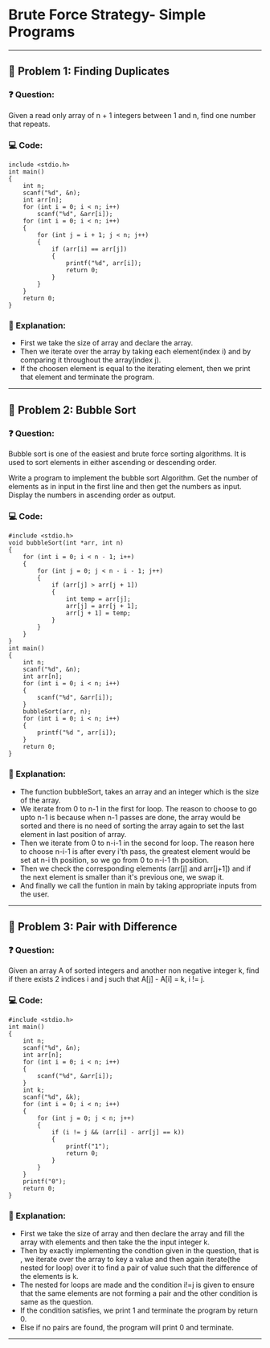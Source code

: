 # Brute Force Strategy- Simple Programs
---
## 🌟 Problem 1: Finding Duplicates
### ❓ Question:  
 
Given a read only array of n + 1 integers between 1 and n, find one number that repeats.  
### 💻 Code:
    include <stdio.h>
    int main()
    {
        int n;
        scanf("%d", &n);
        int arr[n];
        for (int i = 0; i < n; i++)
            scanf("%d", &arr[i]);
        for (int i = 0; i < n; i++)
        {
            for (int j = i + 1; j < n; j++)
            {
                if (arr[i] == arr[j])
                {
                    printf("%d", arr[i]);
                    return 0;
                }
            }
        }
        return 0;
    }

### 🧐 Explanation:

- First we take the size of array and declare the array.
- Then we iterate over the array by taking each element(index i) and by comparing it throughout the array(index j).
- If the choosen element is equal to the iterating element, then we print that element and terminate the program.

---
## 🌟 Problem 2: Bubble Sort
### ❓ Question:  
 
Bubble sort is one of the easiest and brute force sorting algorithms. It is used to sort elements in either ascending or descending order.

Write a program to implement the bubble sort Algorithm. Get the number of elements as in input in the first line and then get the numbers as input. Display the numbers in ascending order as output.

### 💻 Code:

    #include <stdio.h>
    void bubbleSort(int *arr, int n)
    {
        for (int i = 0; i < n - 1; i++)
        {
            for (int j = 0; j < n - i - 1; j++)
            {
                if (arr[j] > arr[j + 1])
                {
                    int temp = arr[j];
                    arr[j] = arr[j + 1];
                    arr[j + 1] = temp;
                }
            }
        }
    }
    int main()
    {
        int n;
        scanf("%d", &n);
        int arr[n];
        for (int i = 0; i < n; i++)
        {
            scanf("%d", &arr[i]);
        }
        bubbleSort(arr, n);
        for (int i = 0; i < n; i++)
        {
            printf("%d ", arr[i]);
        }
        return 0;
    }
### 🧐 Explanation:

- The function bubbleSort, takes an array and an integer which is the size of the array.
- We iterate from 0 to n-1 in the first for loop. The reason to choose to go upto n-1 is because when n-1 passes are done, the array would be sorted and there is no need of sorting the array again to set the last element in last position of array.
- Then we iterate from 0 to n-i-1 in the second for loop. The reason here to choose n-i-1 is after every i'th pass, the greatest element would be set at n-i th position, so we go from 0 to n-i-1 th position.
- Then we check the corresponding elements (arr[j] and arr[j+1]) and if the next element is smaller than it's previous one, we swap it.
- And finally we call the funtion in main by taking appropriate inputs from the user.

---
## 🌟 Problem 3: Pair with Difference
### ❓ Question:  

Given an array A of sorted integers and another non negative integer k, find if there exists 2 indices i and j such that A[j] - A[i] = k, i != j.

### 💻 Code:
    #include <stdio.h>
    int main()
    {
        int n;
        scanf("%d", &n);
        int arr[n];
        for (int i = 0; i < n; i++)
        {
            scanf("%d", &arr[i]);
        }
        int k;
        scanf("%d", &k);
        for (int i = 0; i < n; i++)
        {
            for (int j = 0; j < n; j++)
            {
                if (i != j && (arr[i] - arr[j] == k))
                {
                    printf("1");
                    return 0;
                }
            }
        }
        printf("0");
        return 0;
    }
### 🧐 Explanation:

- First we take the size of array and then declare the array and fill the array with elements and then take the the input integer k.
- Then by exactly implementing the condtion given in the question, that is , we iterate over the array to key a value and then again iterate(the nested for loop) over it to find a pair of value such that the difference of the elements is k.
- The nested for loops are made and the condition i!=j is given to ensure that the same elements are not forming a pair and the other condition is same as the question.
- If the condition satisfies, we print 1 and terminate the program by return 0.
- Else if no pairs are found, the program will print 0 and terminate.

---